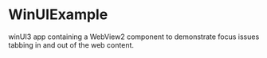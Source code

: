 # WinUIExample

winUI3 app containing a WebView2 component to demonstrate focus issues tabbing in and out of the web content.
